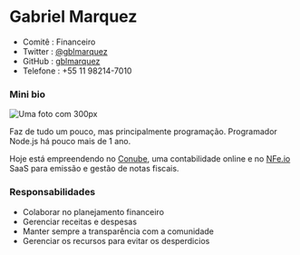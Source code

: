 # Gabriel Marquez

 * Comitê    : Financeiro
 * Twitter   : [@gblmarquez](https://twitter.com/gblmarquez)
 * GitHub    : [gblmarquez](https://github.com/gblmarquez)
 * Telefone  : +55 11 98214-7010

### Mini bio

![Uma foto com 300px](https://avatars1.githubusercontent.com/u/367279?v=3&s=200)

Faz de tudo um pouco, mas principalmente programação. Programador Node.js há pouco mais de 1 ano.

Hoje está empreendendo no [Conube](http://conube.com.br), uma contabilidade online e no [NFe.io](http://nfe.io) SaaS para emissão e gestão de notas fiscais.


### Responsabilidades

 * Colaborar no planejamento financeiro
 * Gerenciar receitas e despesas
 * Manter sempre a transparência com a comunidade
 * Gerenciar os recursos para evitar os desperdicios
